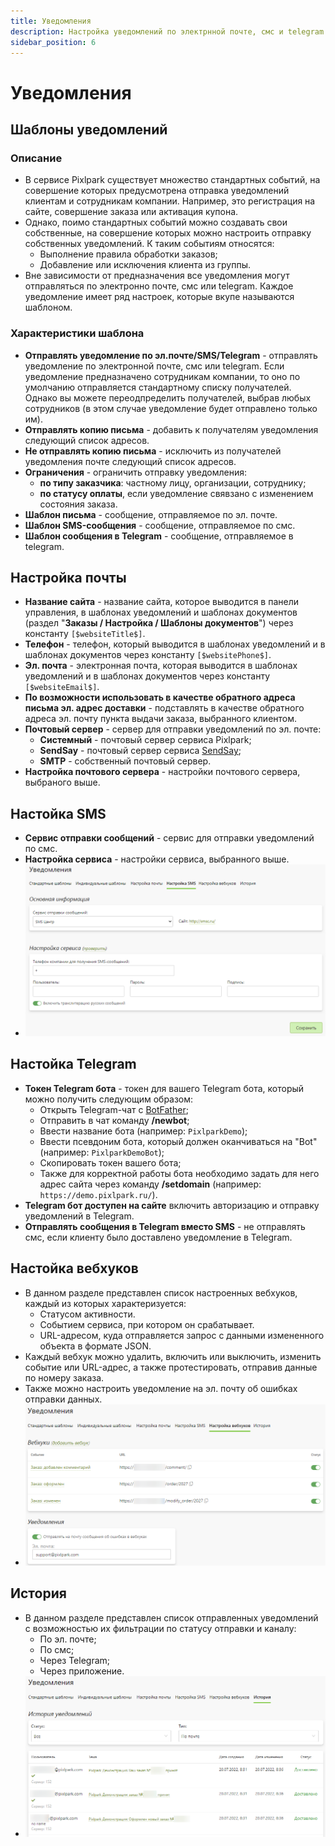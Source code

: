 ```yaml
---
title: Уведомления
description: Настройка уведомлений по электрнной почте, смс и telegram
sidebar_position: 6
---
```


# Уведомления
## Шаблоны уведомлений
### Описание
* В сервисе Pixlpark существует множество стандартных событий, на совершение которых предусмотрена отправка уведомлений клиентам и сотрудникам компании. Например, это регистрация на сайте, совершение заказа или активация купона.
* Однако, поимо стандартных событий можно создавать свои собственные, на совершение которых можно настроить отправку собственных уведомлений. К таким событиям относятся:
    + Выполнение правила обработки заказов;
    + Добавление или исключения клиента из группы. 
* Вне зависимости от предназначения все уведомления могут отправляться по электронно почте, смс или telegram. Каждое уведомление имеет ряд настроек, которые вкупе называются шаблоном. 

### Характеристики шаблона
* __Отправлять уведомление по эл.почте/SMS/Telegram__ - отправлять уведомление по электронной почте, смс или telegram. Если уведомление предназначено сотрудникам компании, то оно по умолчанию отправляется стандартному списку получателей. Однако вы можете переодпределить получателей, выбрав любых сотрудников (в этом случае уведомление будет отправлено только им).
* __Отправлять копию письма__ - добавить к получателям уведомления следующий список адресов.
* __Не отправлять копию письма__ - исключить из получателей уведомления почте следующий список адресов.
* __Ограничения__ - ограничить отправку уведомления:
    + __по типу заказчика__: частному лицу, организации, сотруднику;
    + __по статусу оплаты__, если уведомление свявзано с изменением состояния заказа. 
* __Шаблон письма__ - сообщение, отправляемое по эл. почте.
* __Шаблон SMS-сообщения__ - сообщение, отправляемое по смс.
* __Шаблон сообщения в Telegram__ - сообщение, отправляемое в telegram.

## Настройка почты
* __Название сайта__ - название сайта, которое выводится в панели управления, в шаблонах уведомлений и шаблонах документов (раздел "__Заказы / Настройка / Шаблоны документов__") через константу `[$websiteTitle$]`.
* __Телефон__ - телефон, который выводится в шаблонах уведомлений и в шаблонах документов через константу `[$websitePhone$]`.
* __Эл. почта__ - электронная почта, которая выводится в шаблонах уведомлений и в шаблонах документов через константу `[$websiteEmail$]`.
* __По возможности использовать в качестве обратного адреса письма эл. адрес доставки__ - подставлять в качестве обратного адреса эл. почту пункта выдачи заказа, выбранного клиентом.
* __Почтовый сервер__ - сервер для отправки уведомлений по эл. почте:
    + __Системный__ - почтовый сервер сервиса Pixlpark;
    + __SendSay__ - почтовый сервер сервиса [SendSay](https://sendsay.ru/);
    + __SMTP__ - собственный почтовый сервер.
* __Настройка почтового сервера__ - настройки почтового сервера, выбраного выше.

## Настойка SMS
* __Сервис отправки сообщений__ - сервис для отправки уведомлений по смс.
* __Настройка сервиса__ - настройки сервиса, выбранного выше.
* ![](../_media/marketing/notifications-sms.png)

## Настойка Telegram
* __Токен Telegram бота__ - токен для вашего Telegram бота, который можно получить следующим образом:
    + Открыть Telegram-чат с [BotFather](https://t.me/BotFather);
    + Отправить в чат команду __/newbot__;
    + Ввести название бота (например: `PixlparkDemo`);
    + Ввести псевдоним бота, который должен оканчиваться на "Bot" (например: `PixlparkDemoBot`);
    + Скопировать токен вашего бота;
    + Также для корректной работы бота необходимо задать для него адрес сайта через команду __/setdomain__ (например: `https://demo.pixlpark.ru/`).
* __Telegram бот доступен на сайте__ включить авторизацию и отправку уведомлений в Telegram.
* __Отправлять сообщения в Telegram вместо SMS__ - не отправлять смс, если клиенту было доставлено уведомление в Telegram.

## Настойка вебхуков
* В данном разделе представлен список настроенных вебхуков, каждый из которых характеризуется:
    + Статусом активности.
    + Событием сервиса, при котором он срабатывает.
    + URL-адресом, куда отправляется запрос с данными измененного объекта в формате JSON.
* Каждый вебхук можно удалить, включить или выключить, изменить событие или URL-адрес, а также протестировать, отправив данные по номеру заказа.
* Также можно настроить уведомление на эл. почту об ошибках отправки данных.
* ![](../_media/marketing/notifications-webhooks.png)

## История
* В данном разделе представлен список отправленных уведомлений с возможностью их фильтрации по статусу отправки и каналу:
    + По эл. почте;
    + По смс;
    + Через Telegram;
    + Через приложение.
* ![](../_media/marketing/notifications-history.png)